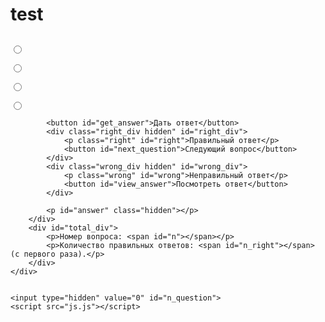 # test
<!DOCTYPE html>
<html lang="en">

<head>
    <meta charset="UTF-8">
    <meta name="viewport" content="width=device-width, initial-scale=1.0">
    <title>AI test</title>
    <link rel="stylesheet" href="main.css">
</head>

<body>
    <div class="wrapper" id="wrapper">
        <div id="questions">
            <h2 id="title"></h2>
            <p id="question"></p>
            <p><input type="radio" name="year" id="y1"><span id="a1"></span></p>
            <p><input type="radio" name="year" id="y2"><span id="a2"></span></p>
            <p><input type="radio" name="year" id="y3"><span id="a3"></span></p>
            <p><input type="radio" name="year" id="y4"><span id="a4"></span></p>

            <button id="get_answer">Дать ответ</button>
            <div class="right_div hidden" id="right_div">
                <p class="right" id="right">Правильный ответ</p>
                <button id="next_question">Следующий вопрос</button>
            </div>
            <div class="wrong_div hidden" id="wrong_div">
                <p class="wrong" id="wrong">Неправильный ответ</p>
                <button id="view_answer">Посмотреть ответ</button>
            </div>

            <p id="answer" class="hidden"></p>
        </div>
        <div id="total_div">
            <p>Номер вопроса: <span id="n"></span></p>
            <p>Количество правильных ответов: <span id="n_right"></span> (с первого раза).</p>
        </div>
    </div>


    <input type="hidden" value="0" id="n_question">
    <script src="js.js"></script>
</body>

</html>
